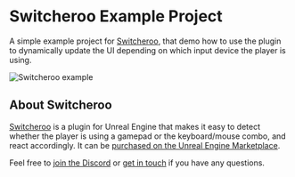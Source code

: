 # Switcheroo Example Project
A simple example project for [Switcheroo](https://minifloppy.it/tools/switcheroo/), that demo how to use the plugin to dynamically update the UI depending on which input device the player is using.

![Switcheroo example](https://www.dropbox.com/s/7avtk7st24hcirn/switcheroo-live.gif?raw=1)

## About Switcheroo
[Switcheroo](https://minifloppy.it/tools/switcheroo/) is a plugin for Unreal Engine that makes it easy to detect whether the player is using a gamepad or the keyboard/mouse combo, and react accordingly. It can be [purchased on the Unreal Engine Marketplace](https://www.unrealengine.com/marketplace/switcheroo).

Feel free to [join the Discord](https://discord.gg/SnTjyhHEny) or [get in touch](https://minifloppy.it/contact/) if you have any questions.
